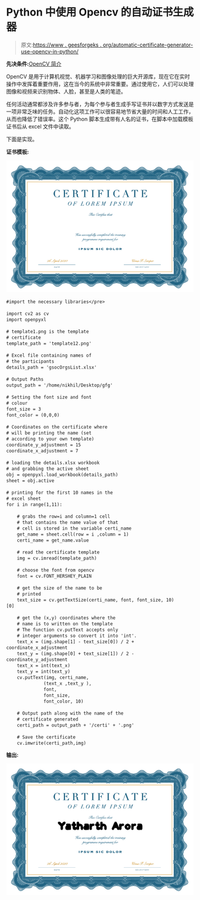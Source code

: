 # Python 中使用 Opencv 的自动证书生成器

> 原文:[https://www . geesforgeks . org/automatic-certificate-generator-use-opencv-in-python/](https://www.geeksforgeeks.org/automated-certificate-generator-using-opencv-in-python/)

**先决条件:**[OpenCV 简介](https://www.geeksforgeeks.org/introduction-to-opencv/)

OpenCV 是用于计算机视觉、机器学习和图像处理的巨大开源库，现在它在实时操作中发挥着重要作用，这在当今的系统中非常重要。通过使用它，人们可以处理图像和视频来识别物体、人脸，甚至是人类的笔迹。

任何活动通常都涉及许多参与者，为每个参与者生成手写证书并以数字方式发送是一项非常乏味的任务。自动化这项工作可以很容易地节省大量的时间和人工工作，从而也降低了错误率。这个 Python 脚本生成带有人名的证书，在脚本中加载模板证书后从 excel 文件中读取。

下面是实现。

**证书模板:**

![](img/b2e334beb61f5736886167ae9861be64.png)

```
#import the necessary libraries</pre>

import cv2 as cv
import openpyxl

# template1.png is the template
# certificate
template_path = 'template12.png'

# Excel file containing names of 
# the participants
details_path = 'gsocOrgsList.xlsx'

# Output Paths
output_path = '/home/nikhil/Desktop/gfg'

# Setting the font size and font
# colour
font_size = 3
font_color = (0,0,0)

# Coordinates on the certificate where
# will be printing the name (set
# according to your own template)
coordinate_y_adjustment = 15
coordinate_x_adjustment = 7

# loading the details.xlsx workbook 
# and grabbing the active sheet
obj = openpyxl.load_workbook(details_path)
sheet = obj.active

# printing for the first 10 names in the
# excel sheet
for i in range(1,11):

    # grabs the row=i and column=1 cell 
    # that contains the name value of that
    # cell is stored in the variable certi_name
    get_name = sheet.cell(row = i ,column = 1)
    certi_name = get_name.value

    # read the certificate template
    img = cv.imread(template_path)

    # choose the font from opencv
    font = cv.FONT_HERSHEY_PLAIN              

    # get the size of the name to be
    # printed
    text_size = cv.getTextSize(certi_name, font, font_size, 10)[0]     

    # get the (x,y) coordinates where the
    # name is to written on the template
    # The function cv.putText accepts only
    # integer arguments so convert it into 'int'.
    text_x = (img.shape[1] - text_size[0]) / 2 + coordinate_x_adjustment 
    text_y = (img.shape[0] + text_size[1]) / 2 - coordinate_y_adjustment
    text_x = int(text_x)
    text_y = int(text_y)
    cv.putText(img, certi_name,
              (text_x ,text_y ), 
              font,
              font_size,
              font_color, 10)

    # Output path along with the name of the
    # certificate generated
    certi_path = output_path + '/certi' + '.png'

    # Save the certificate                      
    cv.imwrite(certi_path,img)
```

**输出:**

![](img/8c28ba9e9d302e1611dc7b3b2e69c198.png)